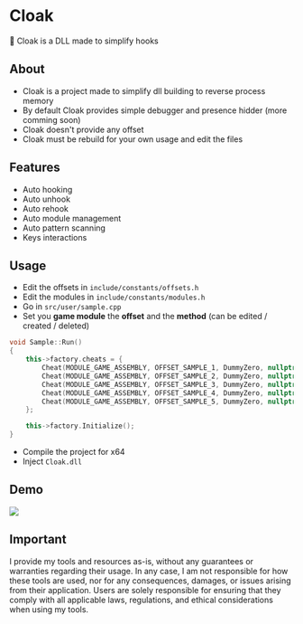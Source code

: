 # Cloak
🤹 Cloak is a DLL made to simplify hooks

## About
- Cloak is a project made to simplify dll building to reverse process memory
- By default Cloak provides simple debugger and presence hidder (more comming soon)
- Cloak doesn't provide any offset
- Cloak must be rebuild for your own usage and edit the files

## Features
- Auto hooking
- Auto unhook
- Auto rehook
- Auto module management
- Auto pattern scanning
- Keys interactions

## Usage
- Edit the offsets in `include/constants/offsets.h`
- Edit the modules in `include/constants/modules.h`
- Go in `src/user/sample.cpp`
- Set you **game module** the **offset** and the **method** (can be edited / created / deleted)
```CPP
void Sample::Run()
{
    this->factory.cheats = {
        Cheat(MODULE_GAME_ASSEMBLY, OFFSET_SAMPLE_1, DummyZero, nullptr),
        Cheat(MODULE_GAME_ASSEMBLY, OFFSET_SAMPLE_2, DummyZero, nullptr),
        Cheat(MODULE_GAME_ASSEMBLY, OFFSET_SAMPLE_3, DummyZero, nullptr),
        Cheat(MODULE_GAME_ASSEMBLY, OFFSET_SAMPLE_4, DummyZero, nullptr),
        Cheat(MODULE_GAME_ASSEMBLY, OFFSET_SAMPLE_5, DummyZero, nullptr)
    };

    this->factory.Initialize();
}
```
- Compile the project for x64
- Inject `Cloak.dll`

## Demo
<image src="Assets/demo.gif"/>

## Important
I provide my tools and resources as-is, without any guarantees or warranties regarding their usage.
In any case, I am not responsible for how these tools are used, nor for any consequences, damages, or issues arising from their application.
Users are solely responsible for ensuring that they comply with all applicable laws, regulations, and ethical considerations when using my tools.

